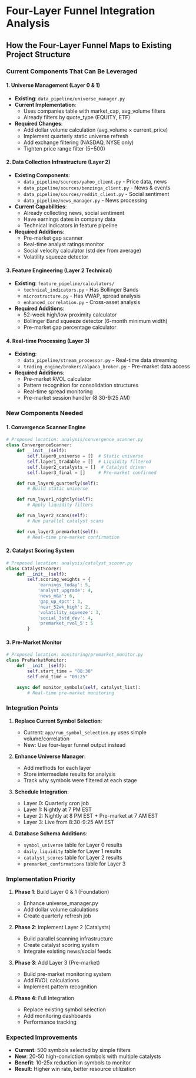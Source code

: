 # Four-Layer Funnel Integration Analysis

## How the Four-Layer Funnel Maps to Existing Project Structure

### Current Components That Can Be Leveraged

#### 1. Universe Management (Layer 0 & 1)

- **Existing**: `data_pipeline/universe_manager.py`
- **Current Implementation**:
  - Uses companies table with market_cap, avg_volume filters
  - Already filters by quote_type (EQUITY, ETF)
- **Required Changes**:
  - Add dollar volume calculation (avg_volume × current_price)
  - Implement quarterly static universe refresh
  - Add exchange filtering (NASDAQ, NYSE only)
  - Tighten price range filter ($5-$500)

#### 2. Data Collection Infrastructure (Layer 2)

- **Existing Components**:
  - `data_pipeline/sources/yahoo_client.py` - Price data, news
  - `data_pipeline/sources/benzinga_client.py` - News & events
  - `data_pipeline/sources/reddit_client.py` - Social sentiment
  - `data_pipeline/news_manager.py` - News processing
- **Current Capabilities**:
  - Already collecting news, social sentiment
  - Have earnings dates in company data
  - Technical indicators in feature pipeline
- **Required Additions**:
  - Pre-market gap scanner
  - Real-time analyst ratings monitor
  - Social velocity calculator (std dev from average)
  - Volatility squeeze detector

#### 3. Feature Engineering (Layer 2 Technical)

- **Existing**: `feature_pipeline/calculators/`
  - `technical_indicators.py` - Has Bollinger Bands
  - `microstructure.py` - Has VWAP, spread analysis
  - `enhanced_correlation.py` - Cross-asset analysis
- **Required Additions**:
  - 52-week high/low proximity calculator
  - Bollinger Band squeeze detector (6-month minimum width)
  - Pre-market gap percentage calculator

#### 4. Real-time Processing (Layer 3)

- **Existing**:
  - `data_pipeline/stream_processor.py` - Real-time data streaming
  - `trading_engine/brokers/alpaca_broker.py` - Pre-market data access
- **Required Additions**:
  - Pre-market RVOL calculator
  - Pattern recognition for consolidation structures
  - Real-time spread monitoring
  - Pre-market session handler (8:30-9:25 AM)

### New Components Needed

#### 1. Convergence Scanner Engine

```python
# Proposed location: analysis/convergence_scanner.py
class ConvergenceScanner:
    def __init__(self):
        self.layer0_universe = []  # Static universe
        self.layer1_tradable = []  # Liquidity filtered
        self.layer2_catalysts = []  # Catalyst driven
        self.layer3_final = []     # Pre-market confirmed

    def run_layer0_quarterly(self):
        # Build static universe

    def run_layer1_nightly(self):
        # Apply liquidity filters

    def run_layer2_scans(self):
        # Run parallel catalyst scans

    def run_layer3_premarket(self):
        # Real-time pre-market confirmation
```

#### 2. Catalyst Scoring System

```python
# Proposed location: analysis/catalyst_scorer.py
class CatalystScorer:
    def __init__(self):
        self.scoring_weights = {
            'earnings_today': 5,
            'analyst_upgrade': 4,
            'news_m&a': 6,
            'gap_up_4pct': 3,
            'near_52wk_high': 2,
            'volatility_squeeze': 3,
            'social_3std_dev': 4,
            'premarket_rvol_5': 5
        }
```

#### 3. Pre-Market Monitor

```python
# Proposed location: monitoring/premarket_monitor.py
class PreMarketMonitor:
    def __init__(self):
        self.start_time = "08:30"
        self.end_time = "09:25"

    async def monitor_symbols(self, catalyst_list):
        # Real-time pre-market monitoring
```

### Integration Points

1. **Replace Current Symbol Selection**:
   - Current: `app/run_symbol_selection.py` uses simple volume/correlation
   - New: Use four-layer funnel output instead

2. **Enhance Universe Manager**:
   - Add methods for each layer
   - Store intermediate results for analysis
   - Track why symbols were filtered at each stage

3. **Schedule Integration**:
   - Layer 0: Quarterly cron job
   - Layer 1: Nightly at 7 PM EST
   - Layer 2: Nightly at 8 PM EST + Pre-market at 7 AM EST
   - Layer 3: Live from 8:30-9:25 AM EST

4. **Database Schema Additions**:
   - `symbol_universe` table for Layer 0 results
   - `daily_liquidity` table for Layer 1 results
   - `catalyst_scores` table for Layer 2 results
   - `premarket_confirmations` table for Layer 3

### Implementation Priority

1. **Phase 1**: Build Layer 0 & 1 (Foundation)
   - Enhance universe_manager.py
   - Add dollar volume calculations
   - Create quarterly refresh job

2. **Phase 2**: Implement Layer 2 (Catalysts)
   - Build parallel scanning infrastructure
   - Create catalyst scoring system
   - Integrate existing news/social feeds

3. **Phase 3**: Add Layer 3 (Pre-market)
   - Build pre-market monitoring system
   - Add RVOL calculations
   - Implement pattern recognition

4. **Phase 4**: Full Integration
   - Replace existing symbol selection
   - Add monitoring dashboards
   - Performance tracking

### Expected Improvements

- **Current**: 500 symbols selected by simple filters
- **New**: 20-50 high-conviction symbols with multiple catalysts
- **Benefit**: 10-25x reduction in symbols to monitor
- **Result**: Higher win rate, better resource utilization
